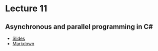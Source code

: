 # Lecture 11
## Asynchronous and parallel programming in C#
* [Slides](https://gitpitch.com/orlicekm/CsharpCourse/master?p=Lectures/Lecture11)  
* [Markdown](/Lectures/Lecture11/PITCHME.md)
